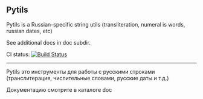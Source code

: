 Pytils
------

Pytils is a Russian-specific string utils
(transliteration, numeral is words,
russian dates, etc)

See additional docs in doc subdir.

CI status: [![Build Status](https://secure.travis-ci.org/j2a/pytils.png?branch=master)](http://travis-ci.org/j2a/pytils)

-----

Pytils это инструменты для работы 
с русскими строками (транслитерация,
числительные словами, русские даты и т.д.)

Документацию смотрите в каталоге doc
